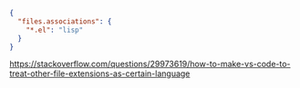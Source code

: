 ```json
{
  "files.associations": {
    "*.el": "lisp"
  }
}
```

https://stackoverflow.com/questions/29973619/how-to-make-vs-code-to-treat-other-file-extensions-as-certain-language